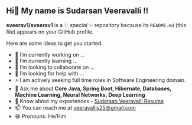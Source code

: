 ## Hi👋 My name is Sudarsan Veeravalli !!


**sveerav1/sveerav1** is a ✨ _special_ ✨ repository because its `README.md` (this file) appears on your GitHub profile.

Here are some ideas to get you started:

- 🔭 I’m currently working on ...
- 🌱 I’m currently learning ...
- 👯 I’m looking to collaborate on ...
- 🤔 I’m looking for help with ...
- ⚡ I am actively seeking full time roles in Software Engineering domain.
- 💬 Ask me about **Core Java, Spring Boot, Hibernate, Databases, Machine Learning, Neural Networks, Deep Learning**
- 📄 Know about my experiences - [Sudarsan Veeravalli Resume](https://drive.google.com/file/d/1Ck-SPonMrFvaOJuCJ_m1pkljcpePI38a/view?usp=sharing)
- 📫 You can reach me at [veeravallis25@gmail.com](mailto:veeravallis25@gmail.com )
- 😄 Pronouns: He/Him


